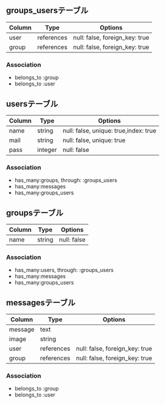 ## groups_usersテーブル
|Column|Type|Options|
|------|----|-------|
|user|references|null: false, foreign_key: true|
|group|references|null: false, foreign_key: true|

### Association
- belongs_to :group
- belongs_to :user

## usersテーブル
|Column|Type|Options|
|------|----|-------|
|name|string|null: false, unique: true,index: true|
|mail|string|null: false, unique: true|
|pass|integer|null: false|

### Association
- has_many:groups, through: :groups_users
- has_many:messages
- has_many:groups_users


## groupsテーブル
|Column|Type|Options|
|------|----|-------|
|name|string|null: false|

### Association
- has_many:users, through: :groups_users
- has_many:messages
- has_many:groups_users


## messagesテーブル
|Column|Type|Options|
|------|----|-------|
|message|text|
|image|string|
|user|references|null: false, foreign_key: true|
|group|references|null: false, foreign_key: true|

### Association
- belongs_to :group
- belongs_to :user



